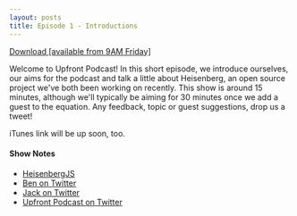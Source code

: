 ```yaml
---
layout: posts
title: Episode 1 - Introductions
---
```


<a href="download" class="download-button">Download [available from 9AM Friday]</a>

Welcome to Upfront Podcast! In this short episode, we introduce ourselves, our aims for the podcast and talk a little about Heisenberg, an open source project we've both been working on recently. This show is around 15 minutes, although we'll typically be aiming for 30 minutes once we add a guest to the equation. Any feedback, topic or guest suggestions, drop us a tweet!

iTunes link will be up soon, too.

#### Show Notes
- [HeisenbergJS](http://github.com/HeisenbergJS)
- [Ben on Twitter](http://twitter.com/benhowdle)
- [Jack on Twitter](http://twitter.com/jack_franklin)
- [Upfront Podcast on Twitter](http://twitter.com/upfrontpodcast)


